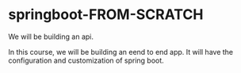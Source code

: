 # springboot-FROM-SCRATCH
We will be building an api.

In this course, we will be building an eend to end app. It will have the configuration and customization of spring boot.

